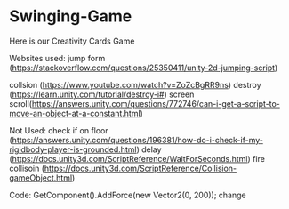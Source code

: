 # Swinging-Game
Here is our Creativity Cards Game

Websites used:
jump form (https://stackoverflow.com/questions/25350411/unity-2d-jumping-script)

collsion (https://www.youtube.com/watch?v=ZoZcBgRR9ns)
destroy (https://learn.unity.com/tutorial/destroy-i#)
screen scroll(https://answers.unity.com/questions/772746/can-i-get-a-script-to-move-an-object-at-a-constant.html)

Not Used:
check if on floor (https://answers.unity.com/questions/196381/how-do-i-check-if-my-rigidbody-player-is-grounded.html)
delay (https://docs.unity3d.com/ScriptReference/WaitForSeconds.html)
fire collisoin (https://docs.unity3d.com/ScriptReference/Collision-gameObject.html)

Code:
GetComponent<Rigidbody2D>().AddForce(new Vector2(0, 200));
change
